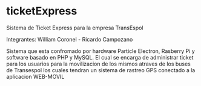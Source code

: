 # ticketExpress
Sistema de Ticket Express para la empresa TransEspol  

Integrantes: William Coronel - Ricardo Campozano

Sistema que esta confromado por hardware Particle Electron, Rasberry Pi y software basado en PHP y MySQL. El cual se encarga de administrar ticket para los usuarios para la movilizacion de los mismos atraves de los buses de Transespol los cuales tendran un sistema de rastreo GPS conectado a la aplicacion WEB-MOVIL
